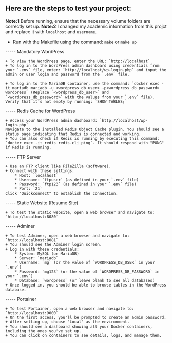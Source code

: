 ## Here are the steps to test your project:

**Note:1** Before running, ensure that the necessary volume folders are correctly set up.
**Note:2** I changed my academic information from this projct and replace it with `localhost` and `username`.

- Run with the Makefile using the command: `make` or `make up`

----- Mandatory WordPress

    + To view the WordPress page, enter the URL: `http://localhost`
    + To log in to the WordPress admin dashboard using credentials from your `.env` file, enter: `http://localhost/wp-login.php` and input the admin or user login and password from the `.env` file.

    + To log in to the MariaDB container, use the command: `docker exec -it mariadb mariadb -u <wordpress_db_user> -p<wordpress_db_password> wordpress` (Replace `<wordpress_db_user>` and `<wordpress_db_password>` with the values from your `.env` file).
    Verify that it's not empty by running: `SHOW TABLES;`

----- Redis Cache for WordPress

    + Access your WordPress admin dashboard: `http://localhost/wp-login.php`
    Navigate to the installed Redis Object Cache plugin. You should see a status page indicating that Redis is connected and working.
    + You can also check if Redis is running by executing this command: `docker exec -it redis redis-cli ping`. It should respond with "PONG" if Redis is running.


----- FTP Server

    + Use an FTP client like FileZilla (software).
    + Connect with these settings:
        * Host: `localhost`
        * Username: `ftpuser` (as defined in your `.env` file)
        * Password: `ftp123` (as defined in your `.env` file)
        * Port: `21`
    Click "Quickconnect" to establish the connection.


----- Static Website (Resume Site)

    + To test the static website, open a web browser and navigate to: `http://localhost:8080`


----- Adminer

    + To test Adminer, open a web browser and navigate to: `http://localhost:8081`
    + You should see the Adminer login screen.
    + Log in with these credentials:
        * System: MySQL (or MariaDB)
        * Server: `mariadb`
        * Username: `mg` (or the value of `WORDPRESS_DB_USER` in your `.env`)
        * Password: `mg123` (or the value of `WORDPRESS_DB_PASSWORD` in your `.env`)
        * Database: `wordpress` (or leave blank to see all databases)
    + Once logged in, you should be able to browse tables in the WordPress database.


----- Portainer

    + To test Portainer, open a web browser and navigate to: `http://localhost:9000`
    + On the first access, you'll be prompted to create an admin password.
    + After setting up, choose "Local" as the environment.
    + You should see a dashboard showing all your Docker containers, including the ones you've set up.
    + You can click on containers to see details, logs, and manage them.
